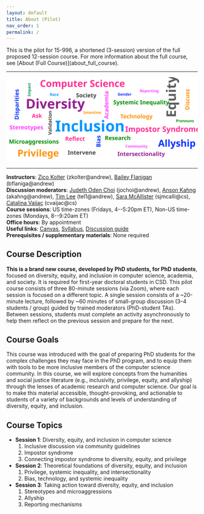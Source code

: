 ```yaml
---
layout: default
title: About (Pilot)
nav_order: 1
permalink: /
---
```

<p class="text-grey-dk-000 mb-0 mr-2" markdown=1>
This is the pilot for 15-996, a shortened (3-session) version of the full proposed 12-session course. For more information about the full course, see [About (Full Course)](about_full_course).
</p>

----

![course topics word cloud](assets/img/wordcloud.svg)

----

__Instructors__: [Zico Kolter](https://zicokolter.com/) (zkolter@andrew), [Bailey Flanigan](http://baileyflanigan.com/) (bflaniga@andrew)  
__Discussion moderators__: [Judeth Oden Choi](https://judethodenchoi.com/) (jochoi@andrew), [Anson Kahng](https://www.cs.cmu.edu/~akahng/) (akahng@andrew), [Tim Lee](http://www.andrew.cmu.edu/user/tel1/) (tel1@andrew), [Sara McAllister](https://saramcallister.github.io/) (sjmcalli@cs), [Catalina Vaijac](http://catvajiac.me/) (cvaijac@cs)  
__Course sessions__: US time-zones (Fridays, 4--5:20pm ET), Non-US time-zones (Mondays, 8--9:20am ET)  
__Office hours__: By appointment  
__Useful links__: [Canvas](https://canvas.cmu.edu/courses/21247), [Syllabus](https://docs.google.com/document/d/1z-tmjTFH-7H93DUKe894Th1U_soelk9rM4WHzfkHTfc/edit?usp=sharing), [Discussion guide](https://docs.google.com/document/d/1b2bWZvbt-tF4RenMrwZdKjCy_NBbg606UY8uXDeCERU/edit?usp=sharing)  
__Prerequisites / supplementary materials__: None required

## Course Description
__This is a brand new course, developed by PhD students, for PhD students__, focused on diversity, equity, and inclusion in computer science, academia, and society. It is required for first-year doctoral students in CSD. This pilot course consists of three 80-minute sessions (via Zoom), where each session is focused on a different topic. A single session consists of a ~20-minute lecture, followed by ~60 minutes of small-group discussion (3–4 students / group) guided by trained moderators (PhD-student TAs). Between sessions, students must complete an activity asynchronously to help them reflect on the previous session and prepare for the next.

## Course Goals
This course was introduced with the goal of preparing PhD students for the complex challenges they may face in the PhD program, and to equip them with tools to be more inclusive members of the computer science community. In this course, we will explore concepts from the humanities and social justice literature (e.g., inclusivity, privilege, equity, and allyship) through the lenses of academic research and computer science. Our goal is to make this material accessible, thought-provoking, and actionable to students of a variety of backgrounds and levels of understanding of diversity, equity, and inclusion.

## Course Topics
- __Session 1__: Diversity, equity, and inclusion in computer science  
    1. Inclusive discussion via community guidelines
    2. Impostor syndrome
    3. Connecting impostor syndrome to diversity, equity, and privilege
- __Session 2__: Theoretical foundations of diversity, equity, and inclusion  
    1. Privilege, systemic inequality, and intersectionality
    2. Bias, technology, and systemic inequality
- __Session 3__: Taking action toward diversity, equity, and inclusion  
    1. Stereotypes and microaggressions
    2. Allyship
    3. Reporting mechanisms